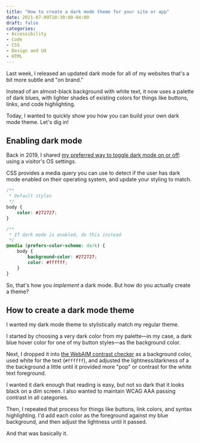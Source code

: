 ```yaml
---
title: "How to create a dark mode theme for your site or app"
date: 2021-07-09T10:30:00-04:00
draft: false
categories:
- Accessibility
- Code
- CSS
- Design and UX
- HTML
---
```


Last week, I released an updated dark mode for all of my websites that's a bit more subtle and "on brand."

Instead of an almost-black background with white text, it now uses a palette of dark blues, with lighter shades of existing colors for things like buttons, links, and code highlighting.

Today, I wanted to quickly show you how you can build your own dark mode theme. Let's dig in!

## Enabling dark mode

Back in 2019, I shared [my preferred way to toggle dark mode on or off](/easy-dark-mode-for-your-website-or-web-app/): using a visitor's OS settings.

CSS provides a media query you can use to detect if the user has dark mode enabled on their operating system, and update your styling to match.

```css
/**
 * Default styles
 */
body {
	color: #272727;
}

/**
 * If dark mode is enabled, do this instead
 */
@media (prefers-color-scheme: dark) {
	body {
		background-color: #272727;
		color: #ffffff;
	}
}
```

So, that's how you _implement_ a dark mode. But how do you actually create a theme?

## How to create a dark mode theme

I wanted my dark mode theme to stylistically match my regular theme.

I started by choosing a very dark color from my palette&mdash;in my case, a dark blue hover color for one of my button styles&mdash;as the background color.

Next, I dropped it into [the WebAIM contrast checker](https://webaim.org/resources/contrastchecker/) as a background color, used white for the text (`#ffffff`), and adjusted the lightness/darkness of a the background a little until it provided more "pop" or contrast for the white text foreground.

I wanted it dark enough that reading is easy, but not so dark that it looks black on a dim screen. I also wanted to maintain WCAG AAA passing contrast in all categories.

Then, I repeated that process for things like buttons, link colors, and syntax highlighting. I'd add each color as the foreground against my blue background, and then adjust the lightness until it passed.

And that was basically it.